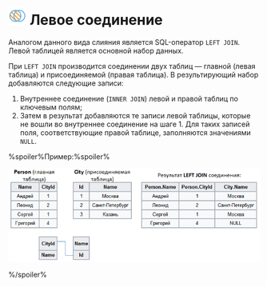 # ![Левое соединение](../../../images/icons/joindata/join-modes-join-left_default.svg) Левое соединение

Аналогом данного вида слияния является SQL-оператор `LEFT JOIN`. Левой таблицей является основной набор данных.

При `LEFT JOIN` производится соединении двух таблиц — главной (левая таблица) и присоединяемой (правая таблица). В результирующий набор добавляются следующие записи:

 1. Внутреннее соединение (`INNER JOIN`) левой и правой таблиц по ключевым полям;
 2. Затем в результат добавляются те записи левой таблицы, которые не вошли во внутреннее соединение на шаге 1. Для таких записей поля, соответствующие правой таблице, заполняются значениями `NULL`.

%spoiler%Пример:%spoiler%

![Пример](./left-1.png)

%/spoiler%